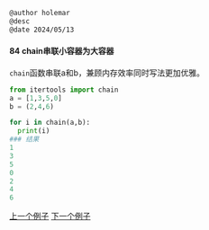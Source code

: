 ```markdown
@author holemar
@desc 
@date 2024/05/13
```

#### 84 chain串联小容器为大容器

`chain`函数串联a和b，兼顾内存效率同时写法更加优雅。

```python
from itertools import chain
a = [1,3,5,0]
b = (2,4,6)

for i in chain(a,b):
  print(i)
### 结果
1
3
5
0
2
4
6
```

[上一个例子](83.md)    [下一个例子](85.md)